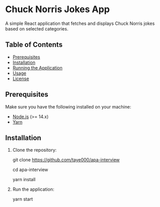 # Chuck Norris Jokes App

A simple React application that fetches and displays Chuck Norris jokes based on selected categories.

## Table of Contents

- [Prerequisites](#prerequisites)
- [Installation](#installation)
- [Running the Application](#running-the-application)
- [Usage](#usage)
- [License](#license)

## Prerequisites

Make sure you have the following installed on your machine:

- [Node.js](https://nodejs.org/en/download/) (>= 14.x)
- [Yarn](https://yarnpkg.com/getting-started/install)

## Installation

1. Clone the repository:

   git clone https://github.com/taye000/apa-interview

   cd apa-interview

   yarn install

2. Run the application:

   yarn start



